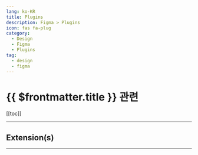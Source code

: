 ```yaml
---
lang: ko-KR
title: Plugins
description: Figma > Plugins
icon: fas fa-plug
category:
  - Design
  - Figma
  - Plugins
tag: 
  - design
  - figma
---
```


# {{ $frontmatter.title }} 관련

[[toc]]

---

## Extension(s)

---

<TagLinks />
